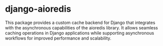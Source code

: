 # django-aioredis
This package provides a custom cache backend for Django that integrates with the asynchronous capabilities of the aioredis library. It allows seamless caching operations in Django applications while supporting asynchronous workflows for improved performance and scalability.
